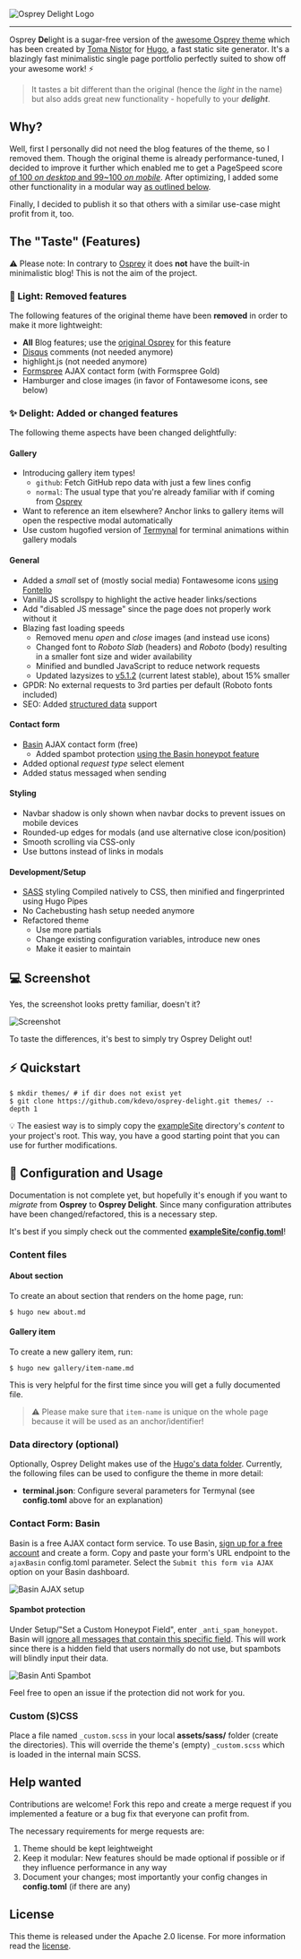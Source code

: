 ![Osprey Delight Logo](https://raw.githubusercontent.com/kdevo/osprey-delight/master/images/osprey-delight-logo.png)

---

Osprey **De**light is a sugar-free version of the [awesome Osprey theme](https://github.com/tomanistor/osprey) which has been created by [Toma Nistor](https://tomanistor.com/) for [Hugo](https://gohugo.io/), a fast static site generator.
It's a blazingly fast minimalistic single page portfolio perfectly suited to show off your awesome work! :zap:

> It tastes a bit different than the original (hence the *light* in the name) but also adds great new functionality - hopefully to your ***delight***.

## Why?
Well, first I personally did not need the blog features of the theme, so I removed them.
Though the original theme is already performance-tuned, I decided to improve it further which enabled me to get a PageSpeed score [of 100 *on desktop* and 99~100 *on mobile*](https://developers.google.com/speed/pagespeed/insights/?url=https%3A%2F%2Fkdevo.github.io). After optimizing, I added some other functionality in a modular way [as outlined below](#the-taste-features).

Finally, I decided to publish it so that others with a similar use-case might profit from it, too.

## The "Taste" (Features)

:warning: Please note: In contrary to [Osprey](https://github.com/tomanistor/osprey) it does **not** have the built-in minimalistic blog! This is not the aim of the project.

### :low_brightness: Light: **Removed** features

The following features of the original theme have been **removed** in order to make it more lightweight:

- **All** Blog features; use the [original Osprey](https://github.com/tomanistor/osprey) for this feature
- [Disqus](https://disqus.com) comments (not needed anymore)
- highlight.js (not needed anymore)
- [Formspree](https://formspree.io) AJAX contact form (with Formspree Gold)
- Hamburger and close images (in favor of Fontawesome icons, see below)

### :sparkles: Delight: **Added** or **changed** features

The following theme aspects have been changed delightfully:

#### Gallery
* Introducing gallery item types!
    * `github`: Fetch GitHub repo data with just a few lines config
    * `normal`: The usual type that you're already familiar with if coming from [Osprey](https://github.com/tomanistor/osprey)
* Want to reference an item elsewhere? Anchor links to gallery items will open the respective modal automatically
* Use custom hugofied version of [Termynal](https://github.com/ines/termynal/) for terminal animations within gallery modals

#### General
* Added a *small* set of (mostly social media) Fontawesome icons [using Fontello](http://fontello.com/)
* Vanilla JS scrollspy to highlight the active header links/sections
* Add "disabled JS message" since the page does not properly work without it
* Blazing fast loading speeds
  * Removed menu *open* and *close* images (and instead use icons)
  * Changed font to *Roboto Slab* (headers) and *Roboto* (body) resulting in a smaller font size and wider availability
  * Minified and bundled JavaScript to reduce network requests
  * Updated lazysizes to [v5.1.2](https://github.com/aFarkas/lazysizes/releases/tag/5.1.2) (current latest stable), about 15% smaller
* GPDR: No external requests to 3rd parties per default (Roboto fonts included)
* SEO: Added [structured data](https://developers.google.com/search/docs/guides/intro-structured-data) support

#### Contact form
* [Basin](https://usebasin.com/) AJAX contact form (free)
  * Added spambot protection [using the Basin honeypot feature](https://usebasin.com/docs/features/spam-filtering)
* Added optional *request type* select element
* Added status messaged when sending

#### Styling
* Navbar shadow is only shown when navbar docks to prevent issues on mobile devices
* Rounded-up edges for modals (and use alternative close icon/position)
* Smooth scrolling via CSS-only
* Use buttons instead of links in modals

#### Development/Setup
* [SASS](http://sass-lang.com/) styling Compiled natively to CSS, then minified and fingerprinted using Hugo Pipes
* No Cachebusting hash setup needed anymore
* Refactored theme
    * Use more partials
    * Change existing configuration variables, introduce new ones
    * Make it easier to maintain

## :computer: Screenshot

Yes, the screenshot looks pretty familiar, doesn't it?

![Screenshot](https://raw.githubusercontent.com/kdevo/osprey-delight/master/images/tn.png)

To taste the differences, it's best to simply try Osprey Delight out!

## :zap: Quickstart

```console
$ mkdir themes/ # if dir does not exist yet
$ git clone https://github.com/kdevo/osprey-delight.git themes/ --depth 1
```

:bulb: The easiest way is to simply copy the [exampleSite](/exampleSite) directory's *content* to your project's root.
This way, you have a good starting point that you can use for further modifications.

## :wrench: Configuration and Usage

Documentation is not complete yet, but hopefully it's enough if you want to *migrate* from **Osprey** to **Osprey Delight**.
Since many configuration attributes have been changed/refactored, this is a necessary step.

It's best if you simply check out the commented **[exampleSite/config.toml](/exampleSite/config.toml)**!

### Content files

#### About section

To create an about section that renders on the home page, run:

```console
$ hugo new about.md
```

#### Gallery item

To create a new gallery item, run:

```console
$ hugo new gallery/item-name.md
```

This is very helpful for the first time since you will get a fully documented file.

> :warning: Please make sure that `item-name` is unique on the whole page because it will be used as an anchor/identifier!

### Data directory (optional)

Optionally, Osprey Delight makes use of the [Hugo's data folder](https://gohugo.io/templates/data-templates/#the-data-folder).
Currently, the following files can be used to configure the theme in more detail:

- **terminal.json**: Configure several parameters for Termynal (see **config.toml** above for an explanation)

### Contact Form: Basin

Basin is a free AJAX contact form service. To use Basin, [sign up for a free account](https://usebasin.com/users/sign_up) and create a form. Copy and paste your form's URL endpoint to the `ajaxBasin` config.toml parameter. Select the `Submit this form via AJAX` option on your Basin dashboard.

![Basin AJAX setup](https://raw.githubusercontent.com/kdevo/osprey-delight/master/images/basin-ajax-setup.png)

#### Spambot protection

Under Setup/"Set a Custom Honeypot Field", enter `_anti_spam_honeypot`.
Basin will [ignore all messages that contain this specific field](https://usebasin.com/docs/features/spam-filtering). This will work since there is a hidden field that users normally do not use, but spambots will blindly input their data.

![Basin Anti Spambot](https://raw.githubusercontent.com/kdevo/osprey-delight/master/images/basin-custom-honeypot.png)

Feel free to open an issue if the protection did not work for you.

### Custom (S)CSS

Place a file named `_custom.scss` in your local **assets/sass/** folder (create the directories). This will override the theme's (empty) `_custom.scss` which is loaded in the internal main SCSS.

## Help wanted

Contributions are welcome! Fork this repo and create a merge request if you implemented a feature or a bug fix that everyone can profit from. 

The necessary requirements for merge requests are:
1. Theme should be kept leightweight
2. Keep it modular: New features should be made optional if possible or if they influence performance in any way
3. Document your changes; most importantly your config changes in **config.toml** (if there are any)

## License

This theme is released under the Apache 2.0 license. For more information read the [license](https://github.com/kdevo/osprey-delight/blob/master/LICENSE.md).
